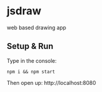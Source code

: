 # jsdraw
web based drawing app

## Setup & Run
Type in the console:
```
npm i && npm start
```
Then open up: http://localhost:8080
